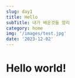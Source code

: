 ```yaml
---
slug: day1
title: Hello
subTitle: 내가 배운것들 정리
category: home
img: '/images/test.jpg'
date: '2023-12-02'
---
```


<h1>Hello world!</h1>

